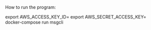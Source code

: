 
How to run the program:

   export AWS_ACCESS_KEY_ID=<access key>
   export AWS_SECRET_ACCESS_KEY=<secret access key>
   docker-compose run msgcli
